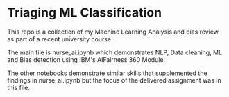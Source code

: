 # Triaging ML Classification

This repo is a collection of my Machine Learning Analysis and bias review as part of a recent university course.

The main file is nurse_ai.ipynb which demonstrates NLP, Data cleaning, ML and Bias detection using IBM's AIFairness 360 Module.

The other notebooks demonstrate similar skills that supplemented the findings in nurse_ai.ipynb but the focus of the delivered assignment was in this file.
